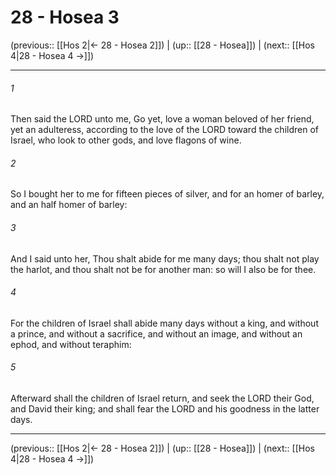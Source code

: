 # 28 - Hosea 3

(previous:: [[Hos 2|← 28 - Hosea 2]]) | (up:: [[28 - Hosea]]) | (next:: [[Hos 4|28 - Hosea 4 →]])

***


###### 1 
Then said the LORD unto me, Go yet, love a woman beloved of her friend, yet an adulteress, according to the love of the LORD toward the children of Israel, who look to other gods, and love flagons of wine. 

###### 2 
So I bought her to me for fifteen pieces of silver, and for an homer of barley, and an half homer of barley: 

###### 3 
And I said unto her, Thou shalt abide for me many days; thou shalt not play the harlot, and thou shalt not be for another man: so will I also be for thee. 

###### 4 
For the children of Israel shall abide many days without a king, and without a prince, and without a sacrifice, and without an image, and without an ephod, and without teraphim: 

###### 5 
Afterward shall the children of Israel return, and seek the LORD their God, and David their king; and shall fear the LORD and his goodness in the latter days.

***

(previous:: [[Hos 2|← 28 - Hosea 2]]) | (up:: [[28 - Hosea]]) | (next:: [[Hos 4|28 - Hosea 4 →]])
